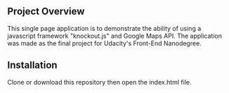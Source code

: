 ## Project Overview
This single page application is to demonstrate the ability of using a javascript framework "knockout.js" and Google Maps API. The application was made as the final project for Udacity's Front-End Nanodegree.


## Installation
Clone or download this repository then open the index.html file.
